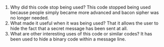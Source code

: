 
1. Why did this code stop being used? This code stopped being used because people simply became more advanced and bacon sipher was no longer needed.
2. What made it useful when it was being used? That it allows the user to hide the fact that a secret message has been sent at all. 
3. What are other interesting uses of this code or similar codes? It has been used to hide a binary code within a message line.

